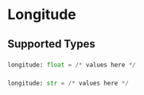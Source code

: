 # Longitude


## Supported Types

### 

```python
longitude: float = /* values here */
```

### 

```python
longitude: str = /* values here */
```

